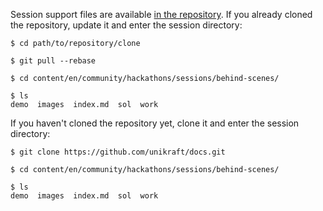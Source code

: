 Session support files are available [in the repository](https://github.com/unikraft/docs.git).
If you already cloned the repository, update it and enter the session directory:

```
$ cd path/to/repository/clone

$ git pull --rebase

$ cd content/en/community/hackathons/sessions/behind-scenes/

$ ls
demo  images  index.md  sol  work
```

If you haven't cloned the repository yet, clone it and enter the session directory:

```
$ git clone https://github.com/unikraft/docs.git

$ cd content/en/community/hackathons/sessions/behind-scenes/

$ ls
demo  images  index.md  sol  work
```
